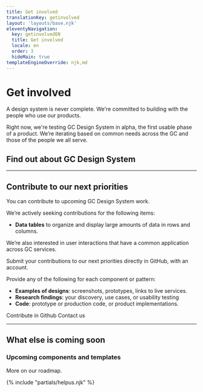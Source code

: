 ```yaml
---
title: Get involved
translationKey: getinvolved
layout: 'layouts/base.njk'
eleventyNavigation:
  key: getinvolvedEN
  title: Get involved
  locale: en
  order: 3
  hideMain: true
templateEngineOverride: njk,md
---
```


# Get involved

A design system is never complete. We're committed to building with the people who use our products.

Right now, we're testing GC Design System in alpha, the first usable phase of a product. We’re iterating based on common needs across the GC and those of the people we all serve.

## Find out about GC Design System

<gcds-grid columns="1fr" columns-tablet="1fr 1fr" columns-desktop="1fr 1fr 1fr">
  <gcds-card
    card-title="Subscribe to mailing list"
    href="{{ links.contact }}"
    description="Subscribe to our mailing list to get GC Design System updates, release communications, and special events."
  ></gcds-card>
  <gcds-card
    card-title="Attend a demo"
    href="{{ links.registerDemo }}"
    description="Get an intro to prototyping and developing web experiences using the design system, followed by a Q&A."
  ></gcds-card>
</gcds-grid>

<hr class="mt-600" />

## Contribute to our next priorities

You can contribute to upcoming GC Design System work.

We’re actively seeking contributions for the following items:

- **Data tables** to organize and display large amounts of data in rows and columns.

We’re also interested in user interactions that have a common application across GC services.

Submit your contributions to our next priorities directly in GitHub, with an <gcds-link href="{{ links.githubGetStarted }}" external>account</gcds-link>.

Provide any of the following for each component or pattern:

- **Examples of designs**: screenshots, prototypes, links to live services.
- **Research findings**: your discovery, use cases, or usability testing
- **Code**: prototype or production code, or product implementations.

<gcds-button button-role="secondary" type="link" href="{{ links.githubCompsPriority }}" external>Contribute in Github</gcds-button>
<gcds-button button-role="secondary" type="link" href="{{ links.contact }}" external>Contact us</gcds-button>

<hr class="mt-600" />

## What else is coming soon

### Upcoming components and templates

More on our <gcds-link href="{{ links.roadmap }}">roadmap</gcds-link>.

{% include "partials/helpus.njk" %}
